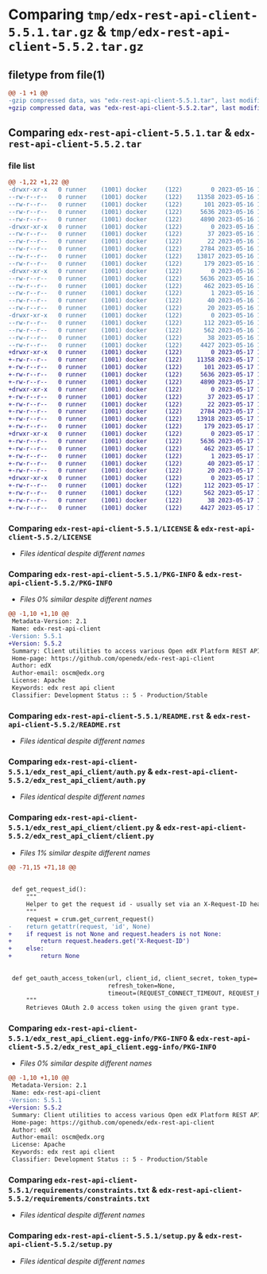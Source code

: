 # Comparing `tmp/edx-rest-api-client-5.5.1.tar.gz` & `tmp/edx-rest-api-client-5.5.2.tar.gz`

## filetype from file(1)

```diff
@@ -1 +1 @@
-gzip compressed data, was "edx-rest-api-client-5.5.1.tar", last modified: Tue May 16 12:28:12 2023, max compression
+gzip compressed data, was "edx-rest-api-client-5.5.2.tar", last modified: Wed May 17 15:27:29 2023, max compression
```

## Comparing `edx-rest-api-client-5.5.1.tar` & `edx-rest-api-client-5.5.2.tar`

### file list

```diff
@@ -1,22 +1,22 @@
-drwxr-xr-x   0 runner    (1001) docker     (122)        0 2023-05-16 12:28:12.198991 edx-rest-api-client-5.5.1/
--rw-r--r--   0 runner    (1001) docker     (122)    11358 2023-05-16 12:28:07.000000 edx-rest-api-client-5.5.1/LICENSE
--rw-r--r--   0 runner    (1001) docker     (122)      101 2023-05-16 12:28:07.000000 edx-rest-api-client-5.5.1/MANIFEST.in
--rw-r--r--   0 runner    (1001) docker     (122)     5636 2023-05-16 12:28:12.198991 edx-rest-api-client-5.5.1/PKG-INFO
--rw-r--r--   0 runner    (1001) docker     (122)     4890 2023-05-16 12:28:07.000000 edx-rest-api-client-5.5.1/README.rst
-drwxr-xr-x   0 runner    (1001) docker     (122)        0 2023-05-16 12:28:12.198991 edx-rest-api-client-5.5.1/edx_rest_api_client/
--rw-r--r--   0 runner    (1001) docker     (122)       37 2023-05-16 12:28:07.000000 edx-rest-api-client-5.5.1/edx_rest_api_client/__init__.py
--rw-r--r--   0 runner    (1001) docker     (122)       22 2023-05-16 12:28:07.000000 edx-rest-api-client-5.5.1/edx_rest_api_client/__version__.py
--rw-r--r--   0 runner    (1001) docker     (122)     2784 2023-05-16 12:28:07.000000 edx-rest-api-client-5.5.1/edx_rest_api_client/auth.py
--rw-r--r--   0 runner    (1001) docker     (122)    13817 2023-05-16 12:28:07.000000 edx-rest-api-client-5.5.1/edx_rest_api_client/client.py
--rw-r--r--   0 runner    (1001) docker     (122)      179 2023-05-16 12:28:07.000000 edx-rest-api-client-5.5.1/edx_rest_api_client/exceptions.py
-drwxr-xr-x   0 runner    (1001) docker     (122)        0 2023-05-16 12:28:12.198991 edx-rest-api-client-5.5.1/edx_rest_api_client.egg-info/
--rw-r--r--   0 runner    (1001) docker     (122)     5636 2023-05-16 12:28:12.000000 edx-rest-api-client-5.5.1/edx_rest_api_client.egg-info/PKG-INFO
--rw-r--r--   0 runner    (1001) docker     (122)      462 2023-05-16 12:28:12.000000 edx-rest-api-client-5.5.1/edx_rest_api_client.egg-info/SOURCES.txt
--rw-r--r--   0 runner    (1001) docker     (122)        1 2023-05-16 12:28:12.000000 edx-rest-api-client-5.5.1/edx_rest_api_client.egg-info/dependency_links.txt
--rw-r--r--   0 runner    (1001) docker     (122)       40 2023-05-16 12:28:12.000000 edx-rest-api-client-5.5.1/edx_rest_api_client.egg-info/requires.txt
--rw-r--r--   0 runner    (1001) docker     (122)       20 2023-05-16 12:28:12.000000 edx-rest-api-client-5.5.1/edx_rest_api_client.egg-info/top_level.txt
-drwxr-xr-x   0 runner    (1001) docker     (122)        0 2023-05-16 12:28:12.198991 edx-rest-api-client-5.5.1/requirements/
--rw-r--r--   0 runner    (1001) docker     (122)      112 2023-05-16 12:28:07.000000 edx-rest-api-client-5.5.1/requirements/base.in
--rw-r--r--   0 runner    (1001) docker     (122)      562 2023-05-16 12:28:07.000000 edx-rest-api-client-5.5.1/requirements/constraints.txt
--rw-r--r--   0 runner    (1001) docker     (122)       38 2023-05-16 12:28:12.198991 edx-rest-api-client-5.5.1/setup.cfg
--rw-r--r--   0 runner    (1001) docker     (122)     4427 2023-05-16 12:28:07.000000 edx-rest-api-client-5.5.1/setup.py
+drwxr-xr-x   0 runner    (1001) docker     (122)        0 2023-05-17 15:27:29.795263 edx-rest-api-client-5.5.2/
+-rw-r--r--   0 runner    (1001) docker     (122)    11358 2023-05-17 15:27:21.000000 edx-rest-api-client-5.5.2/LICENSE
+-rw-r--r--   0 runner    (1001) docker     (122)      101 2023-05-17 15:27:21.000000 edx-rest-api-client-5.5.2/MANIFEST.in
+-rw-r--r--   0 runner    (1001) docker     (122)     5636 2023-05-17 15:27:29.795263 edx-rest-api-client-5.5.2/PKG-INFO
+-rw-r--r--   0 runner    (1001) docker     (122)     4890 2023-05-17 15:27:21.000000 edx-rest-api-client-5.5.2/README.rst
+drwxr-xr-x   0 runner    (1001) docker     (122)        0 2023-05-17 15:27:29.791263 edx-rest-api-client-5.5.2/edx_rest_api_client/
+-rw-r--r--   0 runner    (1001) docker     (122)       37 2023-05-17 15:27:21.000000 edx-rest-api-client-5.5.2/edx_rest_api_client/__init__.py
+-rw-r--r--   0 runner    (1001) docker     (122)       22 2023-05-17 15:27:21.000000 edx-rest-api-client-5.5.2/edx_rest_api_client/__version__.py
+-rw-r--r--   0 runner    (1001) docker     (122)     2784 2023-05-17 15:27:21.000000 edx-rest-api-client-5.5.2/edx_rest_api_client/auth.py
+-rw-r--r--   0 runner    (1001) docker     (122)    13918 2023-05-17 15:27:21.000000 edx-rest-api-client-5.5.2/edx_rest_api_client/client.py
+-rw-r--r--   0 runner    (1001) docker     (122)      179 2023-05-17 15:27:21.000000 edx-rest-api-client-5.5.2/edx_rest_api_client/exceptions.py
+drwxr-xr-x   0 runner    (1001) docker     (122)        0 2023-05-17 15:27:29.795263 edx-rest-api-client-5.5.2/edx_rest_api_client.egg-info/
+-rw-r--r--   0 runner    (1001) docker     (122)     5636 2023-05-17 15:27:29.000000 edx-rest-api-client-5.5.2/edx_rest_api_client.egg-info/PKG-INFO
+-rw-r--r--   0 runner    (1001) docker     (122)      462 2023-05-17 15:27:29.000000 edx-rest-api-client-5.5.2/edx_rest_api_client.egg-info/SOURCES.txt
+-rw-r--r--   0 runner    (1001) docker     (122)        1 2023-05-17 15:27:29.000000 edx-rest-api-client-5.5.2/edx_rest_api_client.egg-info/dependency_links.txt
+-rw-r--r--   0 runner    (1001) docker     (122)       40 2023-05-17 15:27:29.000000 edx-rest-api-client-5.5.2/edx_rest_api_client.egg-info/requires.txt
+-rw-r--r--   0 runner    (1001) docker     (122)       20 2023-05-17 15:27:29.000000 edx-rest-api-client-5.5.2/edx_rest_api_client.egg-info/top_level.txt
+drwxr-xr-x   0 runner    (1001) docker     (122)        0 2023-05-17 15:27:29.795263 edx-rest-api-client-5.5.2/requirements/
+-rw-r--r--   0 runner    (1001) docker     (122)      112 2023-05-17 15:27:21.000000 edx-rest-api-client-5.5.2/requirements/base.in
+-rw-r--r--   0 runner    (1001) docker     (122)      562 2023-05-17 15:27:21.000000 edx-rest-api-client-5.5.2/requirements/constraints.txt
+-rw-r--r--   0 runner    (1001) docker     (122)       38 2023-05-17 15:27:29.795263 edx-rest-api-client-5.5.2/setup.cfg
+-rw-r--r--   0 runner    (1001) docker     (122)     4427 2023-05-17 15:27:21.000000 edx-rest-api-client-5.5.2/setup.py
```

### Comparing `edx-rest-api-client-5.5.1/LICENSE` & `edx-rest-api-client-5.5.2/LICENSE`

 * *Files identical despite different names*

### Comparing `edx-rest-api-client-5.5.1/PKG-INFO` & `edx-rest-api-client-5.5.2/PKG-INFO`

 * *Files 0% similar despite different names*

```diff
@@ -1,10 +1,10 @@
 Metadata-Version: 2.1
 Name: edx-rest-api-client
-Version: 5.5.1
+Version: 5.5.2
 Summary: Client utilities to access various Open edX Platform REST APIs.
 Home-page: https://github.com/openedx/edx-rest-api-client
 Author: edX
 Author-email: oscm@edx.org
 License: Apache
 Keywords: edx rest api client
 Classifier: Development Status :: 5 - Production/Stable
```

### Comparing `edx-rest-api-client-5.5.1/README.rst` & `edx-rest-api-client-5.5.2/README.rst`

 * *Files identical despite different names*

### Comparing `edx-rest-api-client-5.5.1/edx_rest_api_client/auth.py` & `edx-rest-api-client-5.5.2/edx_rest_api_client/auth.py`

 * *Files identical despite different names*

### Comparing `edx-rest-api-client-5.5.1/edx_rest_api_client/client.py` & `edx-rest-api-client-5.5.2/edx_rest_api_client/client.py`

 * *Files 1% similar despite different names*

```diff
@@ -71,15 +71,18 @@
 
 
 def get_request_id():
     """
     Helper to get the request id - usually set via an X-Request-ID header
     """
     request = crum.get_current_request()
-    return getattr(request, 'id', None)
+    if request is not None and request.headers is not None:
+        return request.headers.get('X-Request-ID')
+    else:
+        return None
 
 
 def get_oauth_access_token(url, client_id, client_secret, token_type='jwt', grant_type='client_credentials',
                            refresh_token=None,
                            timeout=(REQUEST_CONNECT_TIMEOUT, REQUEST_READ_TIMEOUT)):
     """
     Retrieves OAuth 2.0 access token using the given grant type.
```

### Comparing `edx-rest-api-client-5.5.1/edx_rest_api_client.egg-info/PKG-INFO` & `edx-rest-api-client-5.5.2/edx_rest_api_client.egg-info/PKG-INFO`

 * *Files 0% similar despite different names*

```diff
@@ -1,10 +1,10 @@
 Metadata-Version: 2.1
 Name: edx-rest-api-client
-Version: 5.5.1
+Version: 5.5.2
 Summary: Client utilities to access various Open edX Platform REST APIs.
 Home-page: https://github.com/openedx/edx-rest-api-client
 Author: edX
 Author-email: oscm@edx.org
 License: Apache
 Keywords: edx rest api client
 Classifier: Development Status :: 5 - Production/Stable
```

### Comparing `edx-rest-api-client-5.5.1/requirements/constraints.txt` & `edx-rest-api-client-5.5.2/requirements/constraints.txt`

 * *Files identical despite different names*

### Comparing `edx-rest-api-client-5.5.1/setup.py` & `edx-rest-api-client-5.5.2/setup.py`

 * *Files identical despite different names*

